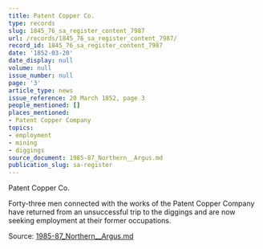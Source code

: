 ```yaml
---
title: Patent Copper Co.
type: records
slug: 1845_76_sa_register_content_7987
url: /records/1845_76_sa_register_content_7987/
record_id: 1845_76_sa_register_content_7987
date: '1852-03-20'
date_display: null
volume: null
issue_number: null
page: '3'
article_type: news
issue_reference: 20 March 1852, page 3
people_mentioned: []
places_mentioned:
- Patent Copper Company
topics:
- employment
- mining
- diggings
source_document: 1985-87_Northern__Argus.md
publication_slug: sa-register
---
```


Patent Copper Co.

Forty-three men connected with the works of the Patent Copper Company have returned from an unsuccessful trip to the diggings and are now seeking employment at their former occupations.

Source: [1985-87_Northern__Argus.md](/downloads/markdown/1985-87_Northern__Argus.md)
